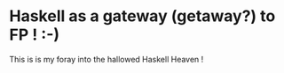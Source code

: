 # Haskell as a gateway (getaway?) to FP ! :-)

This is is my foray into the hallowed Haskell Heaven !
